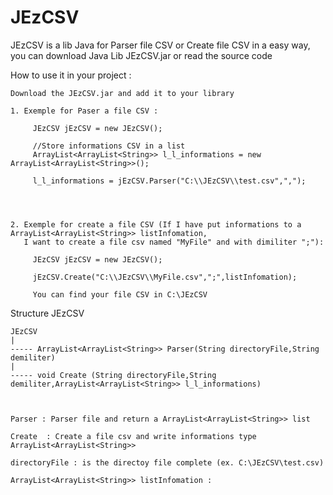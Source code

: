 # JEzCSV
JEzCSV is a lib Java for Parser file CSV or Create file CSV in a easy way, you can download Java Lib JEzCSV.jar or read the source code

How to use it in your project :

    Download the JEzCSV.jar and add it to your library
    
    1. Exemple for Paser a file CSV : 
    
         JEzCSV jEzCSV = new JEzCSV();
         
         //Store informations CSV in a list 
         ArrayList<ArrayList<String>> l_l_informations = new ArrayList<ArrayList<String>>();
         
         l_l_informations = jEzCSV.Parser("C:\\JEzCSV\\test.csv",",");
         
         
         
         
    2. Exemple for create a file CSV (If I have put informations to a ArrayList<ArrayList<String>> listInfomation,
       I want to create a file csv named "MyFile" and with dimiliter ";"):
    
         JEzCSV jEzCSV = new JEzCSV();
         
         jEzCSV.Create("C:\\JEzCSV\\MyFile.csv",";",listInfomation);
         
         You can find your file CSV in C:\JEzCSV
         
Structure JEzCSV

    JEzCSV
    |
    ----- ArrayList<ArrayList<String>> Parser(String directoryFile,String demiliter)
    |
    ----- void Create (String directoryFile,String demiliter,ArrayList<ArrayList<String>> l_l_informations)
    
   

    Parser : Parser file and return a ArrayList<ArrayList<String>> list
    
    Create  : Create a file csv and write informations type ArrayList<ArrayList<String>>
    
    directoryFile : is the directoy file complete (ex. C:\JEzCSV\test.csv)
    
    ArrayList<ArrayList<String>> listInfomation :
    
